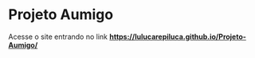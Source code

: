 # Projeto Aumigo

Acesse o site entrando no link **https://lulucarepiluca.github.io/Projeto-Aumigo/**
